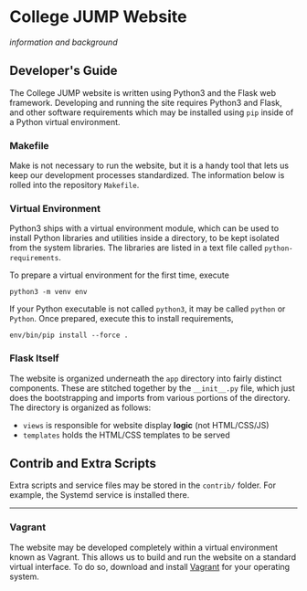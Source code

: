 # College JUMP Website

*information and background*

## Developer's Guide

The College JUMP website is written using Python3 and the Flask web framework.
Developing and running the site requires Python3 and Flask, and other
software requirements which may be installed using `pip` inside of a Python
virtual environment.

### Makefile

Make is not necessary to run the website, but it is a handy tool that lets us
keep our development processes standardized. The information below is rolled
into the repository `Makefile`.

### Virtual Environment

Python3 ships with a virtual environment module, which can be used to install
Python libraries and utilities inside a directory, to be kept isolated from the
system libraries. The libraries are listed in a text file called
`python-requirements`.

To prepare a virtual environment for the first time, execute
```
python3 -m venv env
```
If your Python executable is not called `python3`, it may be called `python` or
`Python`.
Once prepared, execute this to install requirements,
```
env/bin/pip install --force .
```

### Flask Itself

The website is organized underneath the `app` directory into fairly distinct
components. These are stitched together by the `__init__.py` file, which just
does the bootstrapping and imports from various portions of the directory. The
directory is organized as follows:

- `views` is responsible for website display **logic** (not HTML/CSS/JS)
- `templates` holds the HTML/CSS templates to be served

## Contrib and Extra Scripts

Extra scripts and service files may be stored in the `contrib/` folder. For
example, the Systemd service is installed there.

---

### Vagrant

The website may be developed completely within a virtual environment known as
Vagrant. This allows us to build and run the website on a standard virtual
interface. To do so, download and install
[Vagrant](https://www.vagrantup.com/downloads.html)
for your operating system.
